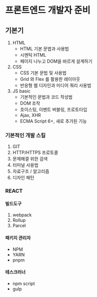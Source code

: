 # 프론트엔드 개발자 준비

## 기본기

1. HTML
   - HTML 기본 문법과 사용법
   - 시멘틱 HTML
   - 페이지 나누고 DOM을 바르게 설계하기
2. CSS
   - CSS 기본 문법 및 사용법
   - Grid 와 Flex 를 활용한 레이아웃
   - 반응형 웹 디자인과 미디어 쿼리 사용법
3. JS basic
   - 기본적인 문법과 코드 작성법
   - DOM 조작
   - 호이스팅, 이벤트 버블링, 프로토타입
   - Ajax, XHR
   - ECMA Script 6+, 새로 추가된 기능

### 기본적인 개발 스킬

1. GIT
2. HTTP/HTTPS 프로토콜
3. 문제해결 위한 검색
4. 터미널 사용법
5. 자료구조 / 알고리즘
6. 디자인 패턴

### REACT

#### 빌드도구

1. webpack
2. Rollup
3. Parcel

#### 패키지 관리자

- NPM
- YARN
- pnpm

#### 테스크러너

- npm script
- gulp
